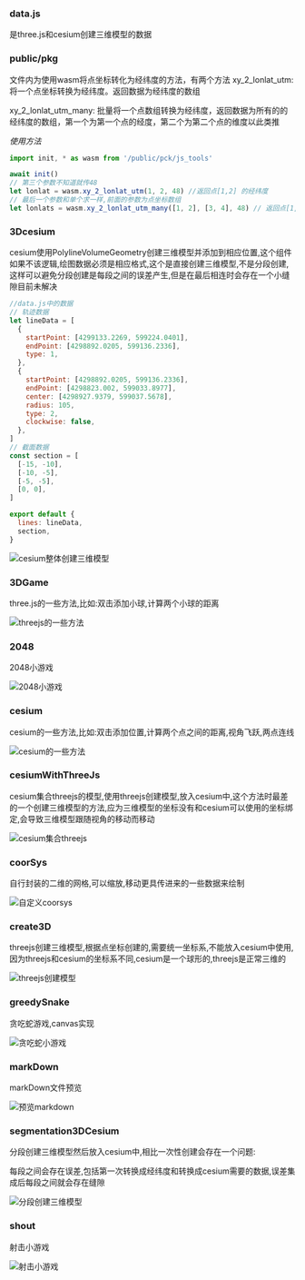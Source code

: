 ### data.js

是three.js和cesium创建三维模型的数据

### public/pkg

文件内为使用wasm将点坐标转化为经纬度的方法，有两个方法
xy_2_lonlat_utm: 将一个点坐标转换为经纬度。返回数据为经纬度的数组

xy_2_lonlat_utm_many: 批量将一个点数组转换为经纬度，返回数据为所有的的经纬度的数组，第一个为第一个点的经度，第二个为第二个点的维度以此类推

_使用方法_

```js
import init, * as wasm from '/public/pck/js_tools'

await init()
// 第三个参数不知道就传48
let lonlat = wasm.xy_2_lonlat_utm(1, 2, 48) //返回点[1,2] 的经纬度
// 最后一个参数和单个求一样,前面的参数为点坐标数组
let lonlats = wasm.xy_2_lonlat_utm_many([1, 2], [3, 4], 48) // 返回点[1,2],[3,4]的经纬度集合
```

### 3Dcesium

cesium使用PolylineVolumeGeometry创建三维模型并添加到相应位置,这个组件如果不该逻辑,绘图数据必须是相应格式,这个是直接创建三维模型,不是分段创建,这样可以避免分段创建是每段之间的误差产生,但是在最后相连时会存在一个小缝隙目前未解决

```js
//data.js中的数据
// 轨迹数据
let lineData = [
  {
    startPoint: [4299133.2269, 599224.0401],
    endPoint: [4298892.0205, 599136.2336],
    type: 1,
  },
  {
    startPoint: [4298892.0205, 599136.2336],
    endPoint: [4298823.002, 599033.8977],
    center: [4298927.9379, 599037.5678],
    radius: 105,
    type: 2,
    clockwise: false,
  },
]
// 截面数据
const section = [
  [-15, -10],
  [-10, -5],
  [-5, -5],
  [0, 0],
]

export default {
  lines: lineData,
  section,
}
```

![cesium整体创建三维模型](https://github.com/nameyhl/READMEPng/blob/master/%E6%95%B4%E4%BD%93%E5%88%9B%E5%BB%BA%E5%8D%95%E4%BD%8D%E6%A8%A1%E5%9E%8B.png)

### 3DGame

three.js的一些方法,比如:双击添加小球,计算两个小球的距离

![threejs的一些方法](https://github.com/nameyhl/READMEPng/blob/master/threejs.png)

### 2048

2048小游戏

![2048小游戏](https://github.com/nameyhl/READMEPng/blob/master/2048%E5%B0%8F%E6%B8%B8%E6%88%8F.png)

### cesium

cesium的一些方法,比如:双击添加位置,计算两个点之间的距离,视角飞跃,两点连线

![cesium的一些方法](https://github.com/nameyhl/READMEPng/blob/master/%E5%A4%A9%E5%9C%B0%E5%9B%BE.png)

### cesiumWithThreeJs

cesium集合threejs的模型,使用threejs创建模型,放入cesium中,这个方法时最差的一个创建三维模型的方法,应为三维模型的坐标没有和cesium可以使用的坐标绑定,会导致三维模型跟随视角的移动而移动

![cesium集合threejs](https://github.com/nameyhl/READMEPng/blob/master/cesium%E7%BB%93%E5%90%88cesium%E5%88%9B%E5%BB%BA%E6%A8%A1%E5%9E%8B.png)

### coorSys

自行封装的二维的网格,可以缩放,移动更具传进来的一些数据来绘制

![自定义coorsys](https://github.com/nameyhl/READMEPng/blob/master/%E8%87%AA%E5%AE%9A%E4%B9%89%E7%BD%91%E6%A0%BC%E7%BB%84%E4%BB%B6.png)

### create3D

threejs创建三维模型,根据点坐标创建的,需要统一坐标系,不能放入cesium中使用,因为threejs和cesium的坐标系不同,cesium是一个球形的,threejs是正常三维的

![threejs创建模型](https://github.com/nameyhl/READMEPng/blob/master/threejs%E5%88%9B%E5%BB%BA%E6%A8%A1%E5%9E%8B.png)

### greedySnake

贪吃蛇游戏,canvas实现

![贪吃蛇小游戏](https://github.com/nameyhl/READMEPng/blob/master/%E8%B4%AA%E5%90%83%E8%9B%87%E5%B0%8F%E6%B8%B8%E6%88%8F.png)

### markDown

markDown文件预览

![预览markdown](https://github.com/nameyhl/READMEPng/blob/master/%E9%A2%84%E8%A7%88markdown%E6%96%87%E4%BB%B6.png)

### segmentation3DCesium

分段创建三维模型然后放入cesium中,相比一次性创建会存在一个问题:

每段之间会存在误差,包括第一次转换成经纬度和转换成cesium需要的数据,误差集成后每段之间就会存在缝隙

![分段创建三维模型](https://github.com/nameyhl/READMEPng/blob/master/cesium%E5%88%86%E6%AE%B5%E5%88%9B%E5%BB%BA%E6%A8%A1%E5%9E%8B.png)

### shout

射击小游戏

![射击小游戏](https://github.com/nameyhl/READMEPng/blob/master/%E5%B0%84%E5%87%BB%E5%B0%8F%E6%B8%B8%E6%88%8F.png)
